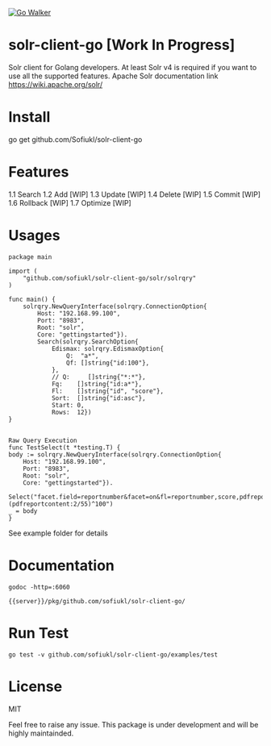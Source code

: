 [![Go Walker](http://gowalker.org/api/v1/badge)](https://gowalker.org/github.com/Sofiukl/solr-client-go/solr)

# solr-client-go [Work In Progress]

Solr client for  Golang developers.
At least Solr v4 is required if you want to use all the supported features.
Apache Solr documentation link https://wiki.apache.org/solr/

# Install
go get github.com/Sofiukl/solr-client-go

# Features
1.1 Search
1.2 Add [WIP]
1.3 Update [WIP]
1.4 Delete [WIP]
1.5 Commit [WIP]
1.6 Rollback [WIP]
1.7 Optimize [WIP]

# Usages

	package main

	import (
		"github.com/sofiukl/solr-client-go/solr/solrqry"
	)

	func main() {
		solrqry.NewQueryInterface(solrqry.ConnectionOption{
			Host: "192.168.99.100",
			Port: "8983",
			Root: "solr",
			Core: "gettingstarted"}).
			Search(solrqry.SearchOption{
				Edismax: solrqry.EdismaxOption{
					Q:  "a*",
					Qf: []string{"id:100"},
				},
				// Q:     []string{"*:*"},
				Fq:    []string{"id:a*"},
				Fl:    []string{"id", "score"},
				Sort:  []string{"id:asc"},
				Start: 0,
				Rows:  12})
	}


	Raw Query Execution
	func TestSelect(t *testing.T) {
	body := solrqry.NewQueryInterface(solrqry.ConnectionOption{
		Host: "192.168.99.100",
		Port: "8983",
		Root: "solr",
		Core: "gettingstarted"}).
     Select("facet.field=reportnumber&facet=on&fl=reportnumber,score,pdfreportcontent&fq=pdfreporttemplateid:2330&fq=type:PDFReport&q=  (pdfreportcontent:2/55)^100")
	_ = body
	}
	
See example folder for details

# Documentation
	godoc -http=:6060

	{{server}}/pkg/github.com/sofiukl/solr-client-go/

# Run Test
	go test -v github.com/sofiukl/solr-client-go/examples/test

# License
MIT

Feel free to raise any issue. This package is under development and will be highly maintainded.

